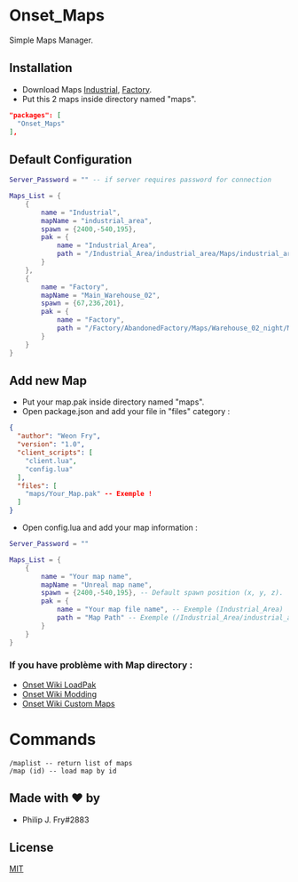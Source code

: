 # Onset_Maps

Simple Maps Manager.

## Installation

- Download Maps [Industrial](https://drive.google.com/file/d/1yiOlCoFcgF6DrnPpLUJM2OYeDVZS0pha/view), [Factory](https://drive.google.com/file/d/1RURd-hWnmtnVvZPpWn1zRG69Th4GcIUS/view).
- Put this 2 maps inside directory named "maps".

```json
"packages": [
  "Onset_Maps"
],
```

## Default Configuration
```lua
Server_Password = "" -- if server requires password for connection

Maps_List = {
    {
        name = "Industrial",
        mapName = "industrial_area",
        spawn = {2400,-540,195},
        pak = {
            name = "Industrial_Area",
            path = "/Industrial_Area/industrial_area/Maps/industrial_area"
        }
    },
    {
        name = "Factory",
        mapName = "Main_Warehouse_02",
        spawn = {67,236,201},
        pak = {
            name = "Factory",
            path = "/Factory/AbandonedFactory/Maps/Warehouse_02_night/Main_Warehouse_02"
        }
    }
}
```

## Add new Map
- Put your map.pak inside directory named "maps".
- Open package.json and add your file in "files" category :
```json
{
  "author": "Weon Fry",
  "version": "1.0",
  "client_scripts": [
    "client.lua",
    "config.lua"
  ],
  "files": [
    "maps/Your_Map.pak" -- Exemple !
  ]
}
```

- Open config.lua and add your map information :
```lua
Server_Password = ""

Maps_List = {
    {
        name = "Your map name",
        mapName = "Unreal map name",
        spawn = {2400,-540,195}, -- Default spawn position (x, y, z).
        pak = {
            name = "Your map file name", -- Exemple (Industrial_Area)
            path = "Map Path" -- Exemple (/Industrial_Area/industrial_area/Maps/industrial_area)
        }
    }
}
```
### If you have problème with Map directory :
- [Onset Wiki LoadPak](https://dev.playonset.com/wiki/LoadPak)
- [Onset Wiki Modding](https://dev.playonset.com/wiki/Modding)
- [Onset Wiki Custom Maps](https://dev.playonset.com/wiki/Custom_Maps)

# Commands
```
/maplist -- return list of maps
/map (id) -- load map by id
```

## Made with ❤ by

- Philip J. Fry#2883


## License
[MIT](https://choosealicense.com/licenses/mit/)

